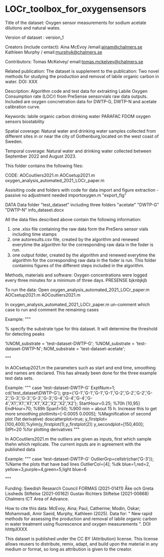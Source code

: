 # LOCr_toolbox_for_oxygensensors
Title of the dataset:
Oxygen sensor measurements for sodium acetate dilutions and natural wates. 

Version of dataset <include description of update>:
version_1 

Creators (include contact):
Aina McEvoy /email:ainam@chalmers.se
Kathleen Murphy / email:murphyk@chalmers.se 

Contributors:
Tomas McKelvey/ email:tomas.mckelvey@chalmers.se


Related publication:
The dataset is supplement to the publication: Two novel methods for studying the production and removal of labile organic carbon in water. 
DOI: XXX

Description:
Algorithm code and test data for extrakting Labile Oxygen Consumption rate (LOCr) from PreSense sensorvials raw data outputs.
Included are oxygen concnetration data for DWTP-G, DWTP-N and acetate calibration curve. 


Keywords:
labile organic carbon 
drinking water 
PARAFAC
FDOM
oxygen sensors 
biostability


Spatial coverage:
Natural water and drinking water samples collected from different sites in or near the city of Gothenburg,located on the west coast of Sweden.   

Temporal coverage:
Natural water and drinking water collected between September 2022 and August 2023.

This folder contains the following files:

CODE:
AOCoutliers2021.m
AOCsetup2021.m
oxygen_analysis_automated_2021_LOCr_paper.m

Assisiting code and folders with code for data import and figure extraction - passive no adjustment needed
importoxygen.m
"export_fig"

DATA
Data folder "test_dataset" including three folders
"acetate"
"DWTP-G"
"DWTP-N"
info_dataset.docx

All the data files described above contain the following information:

1. one .xlsx file containing the raw data form the PreSens sensor vials including time stamps
2. one autoresults.csv file, created by the algorithm and renewed everytime the algorithm for the corresponding raw data in the foder is run.
3. one output folder, created by the algorithm and renewed everytime the algorithm for the corresponding raw data in the foder is run. This folder containins figures of the different steps included in the algorithm. 

 
Methods, materials and software:
Oxygen concentrations were logged every three minutes for a minimum of three days.
PRESENSE bjknbjkjb


To run the data:
Open 
oxygen_analysis_automated_2021_LOCr_paper.m
AOCsetup2021.m
AOCoutliers2021.m

In oxygen_analysis_automated_2021_LOCr_paper.m un-comment which case to run and comment the remaining cases

Example:
"""

% specify the substrate type for this dataset. It will determine the threshold for detecting peaks

%NOM_substrate = 'test-dataset-DWTP-G';
%NOM_substrate = 'test-dataset-DWTP-N';
NOM_substrate = 'test-dataset-acetate';

"""

In AOCsetup2021.m the parameters such as start and end time, smoothing and names are declared. This has already been done for the three example test data sets.

Example:
"""
    case 'test-dataset-DWTP-G' 
        ExptNum=1;
        cd('test_dataset\DWTP-G\');
        grp={'G-1','G-1','G-1','G-1','G-2','G-2','G-2','G-2','G-3','G-3','G-3','G-3','G-4','G-4','G-4','G-4','X1','X1','X1','X1','X2','X2','X2','X2'};
        StartHour=0.25; %70h [10,95]
        EndHour=70; %89h
        Span1=50; %900 min = about 15 h. Increase this to get more smoothing
        plotlimits=[-0.0005 0.0005]; %Magnification of second plot (1st derivative)
        doscatterplot=true;
        y_firstplot=[100,400];%ylim(y_firstplot(1),y_firstplot(2))
        y_secondplot=[150,400];
        StPt=20 %for plotting derivatives
"""

In AOCoutliers2021.m the outliers are given as inputs, first which sample thehn which replicate. The current inputs are in agreement with the published data 

Example:
"""
   case 'test-dataset-DWTP-G'
        OutlierGrp=cellstr(char('G-3')); %Name the plots that have bad lines
        OutlierCol=[4]; %dk blue=1,red=2, yellow=3,purple=4,green=5,light blue=6

"""


Funding:
Swedish Research Council FORMAS (2021-01411)
Åke och Greta Lissheds Stiftelse (2021-00162)
Gustav Richters Stiftelse (2021-00668) 
Chalmers ICT Area of Advance. 

How to cite this data:
McEvoy, Aina; Paul, Catherine; Modin, Oskar; Mohammadi, Amir Saeid, Murphy, Kathleen (2025). Data for: " New rapid methods for assessing the production and removal of labile organic carbon in water treatment using fluorescence and oxygen measurements ". DOI hhttpXXXX

This dataset is published under the CC BY (Attribution) license.
This license allows reusers to distribute, remix, adapt, and build upon the material in any medium or format, so long as attribution is given to the creator.
